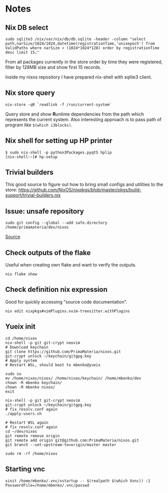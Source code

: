 # Notes

## Nix DB select

```
sudo sqlite3 /nix/var/nix/db/db.sqlite -header -column "select path,narSize/1024/1024,datetime(registrationTime,'unixepoch') from ValidPaths where narSize > (1024*1024*128) order by registrationTime desc limit 15;"
```

From all packages currently in the store order by time they were registered, filter by 128MB size and show first 15 records.

Inside my nixos repository I have prepared nix-shell with sqlite3 client.

## Nix store query

```
nix-store -qR `readlink -f /run/current-system`
```

Query store and show **R**untime dependencies from the path which represents the current system.
Also interesting approach is to pass path of program like `$(which i3blocks)`.

## Nix shell for setting up HP printer

```
$ sudo nix-shell -p python3Packages.pyqt5 hplip
[nix-shell:~]# hp-setup
```

## Trivial builders

This good source to figure out how to bring small configs and utilities to the store: https://github.com/NixOS/nixpkgs/blob/master/pkgs/build-support/trivial-builders.nix

## Issue: unsafe repository

```
sudo git config --global --add safe.directory /home/primamateria/dev/nixos
```

[Source](https://github.com/NixOS/nixpkgs/issues/169193)


## Check outputs of the flake

Useful when creating own flake and want to verify the outputs.

```
nix flake show
```

## Check definition nix expression

Good for quickly accessing "source code documentation".

```
nix edit nixpkgs#vimPlugins.nvim-treesitter.withPlugins
```

## Yueix init

```
cd /home/nixos
nix-shell -p git git-crypt neovim
# Download keychain
git clone https://github.com/PrimaMateria/nixos.git
git-crypt unlock ~/keychain/gitgpg.key
# Apply system
# Restart WSL, should boot to mbenko@yueix

sudo su
mv /home/nixos/nixos/ /home/nixos/keychain/ /home/mbenko/dev
chown -R mbenko keychain/
chown -R mbenko nixos/
exit

nix-shell -p git git-crypt neovim
git-crypt unlock ~/keychain/gitgpg.key
# fix resolv.conf again
./apply-users.sh

# Restart WSL again
# fix resolv.conf again
cd ~/dev/nixos
git remote remove origin
git remote add origin git@github.com:PrimaMateria/nixos.git
git branch --set-upstream-to=origin/master master

sudo rm -rf /home/nixos
```

## Starting vnc

```
xinit /home/mbenko/.vnc/xstartup -- $(realpath $(which Xvnc)) :1 PasswordFile=/home/mbenko/.vnc/passwd
```


